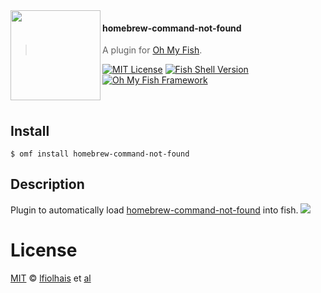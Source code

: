 <img src="https://cdn.rawgit.com/oh-my-fish/oh-my-fish/e4f1c2e0219a17e2c748b824004c8d0b38055c16/docs/logo.svg" align="left" width="144px" height="144px"/>

#### homebrew-command-not-found
> A plugin for [Oh My Fish][omf-link].

[![MIT License](https://img.shields.io/badge/license-MIT-007EC7.svg?style=flat-square)](/LICENSE)
[![Fish Shell Version](https://img.shields.io/badge/fish-v2.2.0-007EC7.svg?style=flat-square)](http://fishshell.com)
[![Oh My Fish Framework](https://img.shields.io/badge/Oh%20My%20Fish-Framework-007EC7.svg?style=flat-square)](https://www.github.com/oh-my-fish/oh-my-fish)

<br/>

## Install

```fish
$ omf install homebrew-command-not-found
```


## Description
Plugin to automatically load [homebrew-command-not-found][brew-cmd-not-found] into fish.
<img src="http://cl.ly/image/270k2s0u3n3e/Screen%20Shot%202015-12-08%20at%2012.10.59.png"/>


# License

[MIT][mit] © [lfiolhais][author] et [al][contributors]


[mit]:            http://opensource.org/licenses/MIT
[author]:         http://github.com/lfiolhais
[contributors]:   https://github.com/lfiolhais/pkg-homebrew-command-not-found/graphs/contributors
[omf-link]:       https://www.github.com/oh-my-fish/oh-my-fish
[brew-cmd-not-found]: https://github.com/Homebrew/homebrew-command-not-found
[license-badge]:  https://img.shields.io/badge/license-MIT-007EC7.svg?style=flat-square
